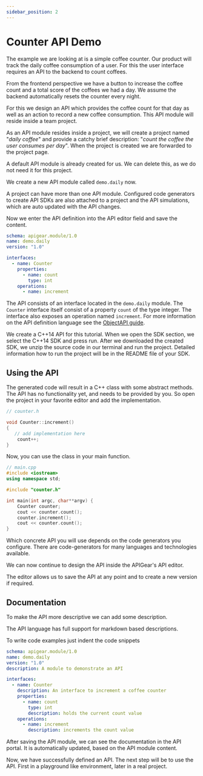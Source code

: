 ```yaml
---
sidebar_position: 2
---
```


# Counter API Demo

The example we are looking at is a simple coffee counter. Our product will track the daily coffee consumption of a user. For this the user interface requires an API to the backend to count coffees.

From the frontend perspective we have a button to increase the coffee count and a total score of the coffees we had a day. We assume the backend automatically resets the counter every night.

For this we design an API which provides the coffee count for that day as well as an action to record a new coffee consumption. This API module will reside inside a team project.

As an API module resides inside a project, we will create a project named "_daily coffee_" and provide a catchy brief description: "_count the coffee the user consumes per day_". When the project is created we are forwarded to the project page.

A default API module is already created for us. We can delete this, as we do not need it for this project.

We create a new API module called `demo.daily` now.

A project can have more than one API module. Configured code generators to create API SDKs are also attached to a project and the API simulations, which are auto updated with the API changes.

Now we enter the API definition into the API editor field and save the content.

```yml
schema: apigear.module/1.0
name: demo.daily
version: "1.0"

interfaces:
  - name: Counter
    properties:
      - name: count
        type: int
    operations:
      - name: increment
```

The API consists of an interface located in the `demo.daily` module. The `Counter` interface itself consist of a property `count` of the type integer. The interface also exposes an operation named `increment`. For more information on the API definition language see the [ObjectAPI guide](../objectapi).

We create a C++14 API for this tutorial. When we open the SDK section, we select the C++14 SDK and press run. After we downloaded the created SDK, we unzip the source code in our terminal and run the project. Detailed information how to run the project will be in the README file of your SDK.

## Using the API

The generated code will result in a C++ class with some abstract methods. The API has no functionality yet, and needs to be provided by you. So open the project in your favorite editor and add the implementation.

```cpp
// counter.h

void Counter::increment()
{
   // add implementation here
    count++;
}
```

Now, you can use the class in your main function.

```cpp
// main.cpp
#include <iostream>
using namespace std;

#include "counter.h"

int main(int argc, char**argv) {
    Counter counter;
    cout << counter.count();
    counter.increment();
    cout << counter.count();
}
```

Which concrete API you will use depends on the code generators you configure. There are code-generators for many languages and technologies available.

We can now continue to design the API inside the APIGear's API editor.

The editor allows us to save the API at any point and to create a new version if required.

## Documentation

To make the API more descriptive we can add some description.

The API language has full support for markdown based descriptions.

To write code examples just indent the code snippets

```yml
schema: apigear.module/1.0
name: demo.daily
version: "1.0"
description: A module to demonstrate an API

interfaces:
  - name: Counter
    description: An interface to increment a coffee counter
    properties:
      - name: count
        type: int
        description: holds the current count value
    operations:
      - name: increment
        description: increments the count value
```

After saving the API module, we can see the documentation in the API portal. It is automatically updated, based on the API module content.

Now, we have successfully defined an API. The next step will be to use the API. First in a playground like environment, later in a real project.
